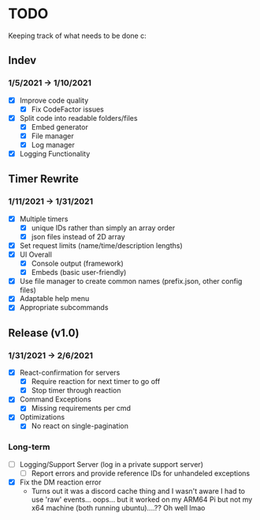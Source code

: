 # TODO

Keeping track of what needs to be done c:

## Indev

### 1/5/2021 → 1/10/2021

- [x] Improve code quality
  - [x] Fix CodeFactor issues
- [x] Split code into readable folders/files
  - [x] Embed generator
  - [x] File manager
  - [x] Log manager
- [x] Logging Functionality

## Timer Rewrite

### 1/11/2021 → 1/31/2021

- [x] Multiple timers
  - [x] unique IDs rather than simply an array order
  - [x] json files instead of 2D array
- [x] Set request limits (name/time/description lengths)
- [x] UI Overall
  - [x] Console output (framework)
  - [x] Embeds (basic user-friendly)
- [x] Use file manager to create common names (prefix.json, other config files)
- [x] Adaptable help menu
- [x] Appropriate subcommands

## Release (v1.0)

### 1/31/2021 → 2/6/2021

- [x] React-confirmation for servers
  - [x] Require reaction for next timer to go off
  - [x] Stop timer through reaction
- [x] Command Exceptions
  - [x] Missing requirements per cmd
- [x] Optimizations
  - [x] No react on single-pagination

### Long-term

- [ ] Logging/Support Server (log in a private support server)
  - [ ] Report errors and provide reference IDs for unhandeled exceptions
- [x] Fix the DM reaction error
  - Turns out it was a discord cache thing and I wasn't aware I had to use 'raw' events... oops... but it worked on my ARM64 Pi but not my x64 machine (both running ubuntu)....?? Oh well lmao
